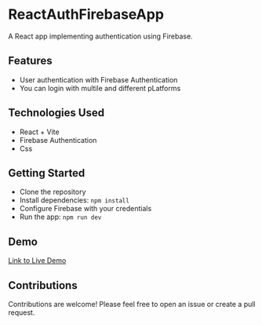 # ReactAuthFirebaseApp

A React app implementing authentication using Firebase.

## Features
- User authentication with Firebase Authentication
- You can login with multile and different pLatforms


## Technologies Used
- React + Vite
- Firebase Authentication
- Css

## Getting Started
- Clone the repository
- Install dependencies: `npm install`
- Configure Firebase with your credentials
- Run the app: `npm run dev`

## Demo
[Link to Live Demo](react-auth-firebase-app.vercel.app)

## Contributions
Contributions are welcome! Please feel free to open an issue or create a pull request.

#
